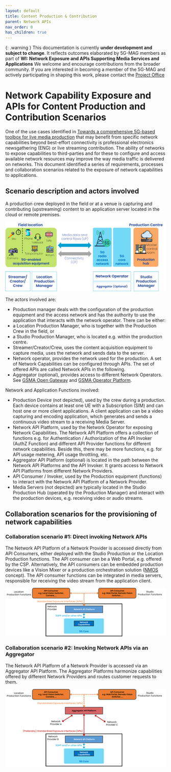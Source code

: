 ```yaml
---
layout: default
title: Content Production & Contribution
parent: Network APIs
nav_order: 0
has_children: true
---
```


{: .warning }
This documentation is currently **under development and subject to change**. It reflects outcomes elaborated by 5G-MAG members as part of **WI: Network Exposure and APIs Supporting Media Services and Applications**
We welcome and encourage contributions from the broader community. If you are interested in becoming a member of the 5G-MAG and actively participating in shaping this work, please contact the [Project Office](https://www.5g-mag.com/contact)

# Network Capability Exposure and APIs for Content Production and Contribution Scenarios
One of the use cases identified in [Towards a comprehensive 5G-based toolbox for live media production](https://www.5g-mag.com/post/towards-a-comprehensive-5g-based-toolbox-for-live-media-production) that may benefit from specific network capabilities beyond best-effort connectivity is professional electronics newsgathering (ENG) or live streaming contribution. The ability of networks to expose capabilities to third-parties and for these to configure and access available network resources may improve the way media traffic is delivered on networks. This document identified a series of requirements, processes and collaboration scenarios related to the exposure of network capabilities to applications.

## Scenario description and actors involved
A production crew deployed in the field or at a venue is capturing and contributing (upstreaming) content to an application server located in the cloud or remote premises.

![image](./images/figure_high_level_diagram.png)

The actors involved are:
-	Production manager deals with the configuration of the production equipment and the access network and has the authority to use the application that interacts with the network operator. There can be either: 
-	a Location Production Manager, who is together with the Production Crew in the field, or
-	a Studio Production Manager, who is located e.g. within the production centre.
  - Streamer/Creator/Crew, uses the content acquisition equipment to capture media, uses the network and sends data to the server.
-	Network operator, provides the network used for the production. A set of Network Capabilities can be configured through APIs. The set of offered APIs are called Network APIs in the following.
-	Aggregator (optional), provides access to different Network Operators. See [GSMA Open Gateway](https://www.gsma.com/solutions-and-impact/gsma-open-gateway/) and [GSMA Operator Platform](https://www.gsma.com/solutions-and-impact/technologies/networks/operator-platform-hp/). 

Network and Application Functions involved:
-	Production Device (not depicted), used by the crew during a production. Each device contains at least one UE with a Subscription (SIM) and can host one or more client applications. A client application can be a video capturing and encoding application, which generates and sends a continuous video stream to a receiving Media Server. 
-	Network API Platform, used by the Network Operator for exposing Network Capabilities. The Network API Platform offers a collection of functions e.g. for Authentication / Authorization of the API Invoker (AuthZ Function) and different API Provider functions for different network capabilities. Beside this, there may be more functions, e.g. for API usage metering, API usage throttling, etc.
-	Aggregator API Platform (optional) is located in the path between the Network API Platforms and the API Invoker. It grants access to Network API Platforms from different Network Providers. 
-	API Consumer / Invoker, used by the Production equipment (functions) to interact with the Network API Platform of a Network Provider.    
-	Media Servers (not depicted) are typically located in the Studio Production Hub (operated by the Production Manager) and interact with the production devices, e.g. receiving video or audio streams.

## Collaboration scenarios for the provisioning of network capabilities

### Collaboration scenario #1: Direct invoking Network APIs
The Network API Platform of a Network Provider is accessed directly from API Consumers, either deployed with the Studio Production or the Location Production functions. The API consumer can be a Web Portal, e.g. offered by the CSP. Alternatively, the API consumers can be embedded production devices like a Vision Mixer or a production orchestration solution ([NMOS](https://specs.amwa.tv/nmos/branches/main/docs/Technical_Overview.html)  concept). The API consumer functions can be integrated in media servers, responsible for receiving the video stream from the application client.

![image](./images/figure_collaboration_1.png)

### Collaboration scenario #2: Invoking Network APIs via an Aggregator
The Network API Platform of a Network Provider is accessed via an Aggregator API Platform. The Aggregator Platforms harmonize capabilities offered by different Network Providers and routes customer requests to them.

![image](./images/figure_collaboration_2.png)
